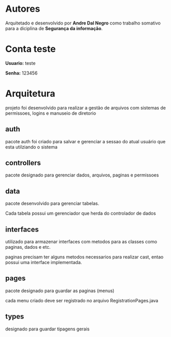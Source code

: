 # Autores

Arquitetado e desenvolvido por **Andre Dal Negro** como trabalho somativo para a diciplina de **Segurança da informação**.

# Conta teste

**Usuario:** teste

**Senha:** 123456

# Arquitetura

projeto foi desenvolvido para realizar a gestão de arquivos com sistemas de permissoes, logins e manuseio de diretorio

## auth

pacote auth foi criado para salvar e gerenciar a sessao do atual usuário que esta utilziando o sistema

## controllers

pacote designado para gerenciar dados, arquivos, paginas e permissoes

## data

pacote desenvolvido para gerenciar tabelas.

Cada tabela possui um gerenciador que herda do controlador de dados

## interfaces

utilizado para armazenar interfaces com metodos para as classes como paginas, dados e etc.

paginas precisam ter alguns metodos necessarios para realizar cast, entao possui uma interface implementada.

## pages

pacote designado para guardar as paginas (menus)

cada menu criado deve ser registrado no arquivo RegistrationPages.java

## types

designado para guardar tipagens gerais
